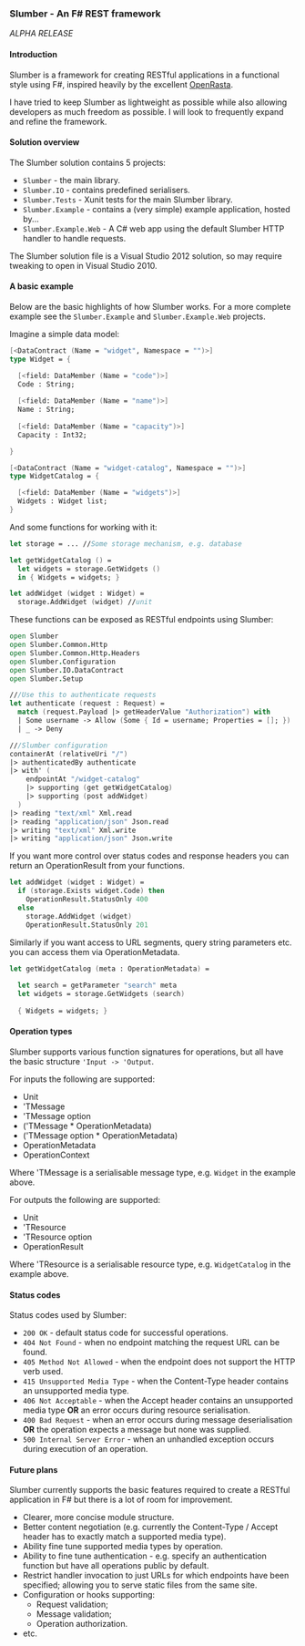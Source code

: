 ### Slumber - An F# REST framework

_ALPHA RELEASE_

#### Introduction

Slumber is a framework for creating RESTful applications in a functional style using F#, inspired heavily by the excellent [OpenRasta](http://openrasta.org/).

I have tried to keep Slumber as lightweight as possible while also allowing developers as much freedom as possible. I will look to frequently expand and refine the framework.

#### Solution overview

The Slumber solution contains 5 projects:

* ``Slumber`` - the main library.
* ``Slumber.IO`` - contains predefined serialisers.
* ``Slumber.Tests`` - Xunit tests for the main Slumber library.
* ``Slumber.Example`` - contains a (very simple) example application, hosted by...
* ``Slumber.Example.Web`` - A C# web app using the default Slumber HTTP handler to handle requests.

The Slumber solution file is a Visual Studio 2012 solution, so may require tweaking to open in Visual Studio 2010.

#### A basic example

Below are the basic highlights of how Slumber works. For a more complete example see the ``Slumber.Example`` and ``Slumber.Example.Web`` projects.

Imagine a simple data model:

```fsharp
[<DataContract (Name = "widget", Namespace = "")>]
type Widget = {

  [<field: DataMember (Name = "code")>]
  Code : String;
  
  [<field: DataMember (Name = "name")>]
  Name : String;
  
  [<field: DataMember (Name = "capacity")>]
  Capacity : Int32;

}

[<DataContract (Name = "widget-catalog", Namespace = "")>]
type WidgetCatalog = {

  [<field: DataMember (Name = "widgets")>]
  Widgets : Widget list;
}
```

And some functions for working with it:

```fsharp
let storage = ... //Some storage mechanism, e.g. database

let getWidgetCatalog () = 
  let widgets = storage.GetWidgets ()
  in { Widgets = widgets; }

let addWidget (widget : Widget) =
  storage.AddWidget (widget) //unit  
```

These functions can be exposed as RESTful endpoints using Slumber:

```fsharp
open Slumber
open Slumber.Common.Http
open Slumber.Common.Http.Headers
open Slumber.Configuration
open Slumber.IO.DataContract
open Slumber.Setup

///Use this to authenticate requests
let authenticate (request : Request) = 
  match (request.Payload |> getHeaderValue "Authorization") with
  | Some username -> Allow (Some { Id = username; Properties = []; })
  | _ -> Deny

///Slumber configuration
containerAt (relativeUri "/")
|> authenticatedBy authenticate
|> with' (
    endpointAt "/widget-catalog"
    |> supporting (get getWidgetCatalog)
    |> supporting (post addWidget)
  )
|> reading "text/xml" Xml.read
|> reading "application/json" Json.read
|> writing "text/xml" Xml.write
|> writing "application/json" Json.write
```

If you want more control over status codes and response headers you can return an OperationResult from your functions.

```fsharp
let addWidget (widget : Widget) =
  if (storage.Exists widget.Code) then
    OperationResult.StatusOnly 400
  else
    storage.AddWidget (widget)
    OperationResult.StatusOnly 201 
```

Similarly if you want access to URL segments, query string parameters etc. you can access them via OperationMetadata.

```fsharp
let getWidgetCatalog (meta : OperationMetadata) = 
  
  let search = getParameter "search" meta
  let widgets = storage.GetWidgets (search)
  
  { Widgets = widgets; }  
```

#### Operation types

Slumber supports various function signatures for operations, but all have the basic structure ``'Input -> 'Output``.

For inputs the following are supported:

* Unit
* 'TMessage
* 'TMessage option
* ('TMessage * OperationMetadata)
* ('TMessage option * OperationMetadata)
* OperationMetadata
* OperationContext

Where 'TMessage is a serialisable message type, e.g. ``Widget`` in the example above.

For outputs the following are supported:

* Unit
* 'TResource
* 'TResource option
* OperationResult

Where 'TResource is a serialisable resource type, e.g. ``WidgetCatalog`` in the example above.

#### Status codes

Status codes used by Slumber:

* ``200 OK`` - default status code for successful operations.
* ``404 Not Found`` - when no endpoint matching the request URL can be found.
* ``405 Method Not Allowed`` - when the endpoint does not support the HTTP verb used.
* ``415 Unsupported Media Type`` - when the Content-Type header contains an unsupported media type.
* ``406 Not Acceptable`` - when the Accept header contains an unsupported media type **OR** an error occurs during resource serialisation.
* ``400 Bad Request`` - when an error occurs during message deserialisation **OR** the operation expects a message but none was supplied.
* ``500 Internal Server Error`` - when an unhandled exception occurs during execution of an operation.

#### Future plans

Slumber currently supports the basic features required to create a RESTful application in F# but there is a lot of room for improvement.

* Clearer, more concise module structure.
* Better content negotiation (e.g. currently the Content-Type / Accept header has to exactly match a supported media type).
* Ability fine tune supported media types by operation.
* Ability to fine tune authentication - e.g. specify an authentication function but have all operations public by default.
* Restrict handler invocation to just URLs for which endpoints have been specified; allowing you to serve static files from the same site.
* Configuration or hooks supporting:
  * Request validation;
  * Message validation;
  * Operation authorization.
* etc.
